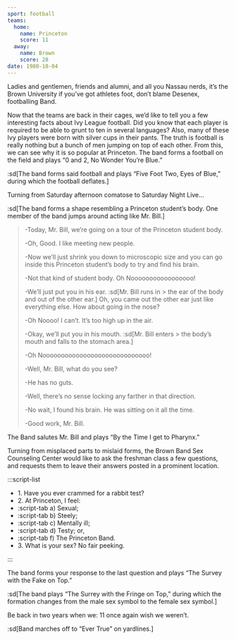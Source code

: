 ```yaml
---
sport: football
teams:
  home:
    name: Princeton
    score: 11
  away:
    name: Brown
    score: 28
date: 1980-10-04
---
```


Ladies and gentlemen, friends and alumni, and all you Nassau nerds, it’s the Brown University if you’ve got athletes foot, don’t blame Desenex, footballing Band.

Now that the teams are back in their cages, we’d like to tell you a few interesting facts about Ivy League football. Did you know that each player is required to be able to grunt to ten in several languages? Also, many of these Ivy players were born with silver cups in their pants. The truth is football is really nothing but a bunch of men jumping on top of each other. From this, we can see why it is so popular at Princeton. The band forms a football on the field and plays “0 and 2, No Wonder You’re Blue.”

:sd[The band forms said football and plays “Five Foot Two, Eyes of Blue,” during which the football deflates.]

Turning from Saturday afternoon comatose to Saturday Night Live...

:sd[The band forms a shape resembling a Princeton student’s body. One member of the band jumps around acting like Mr. Bill.]

> -Today, Mr. Bill, we’re going on a tour of the Princeton student body.
>
> -Oh, Good. I like meeting new people.
>
> -Now we’ll just shrink you down to microscopic size and you can go inside this Princeton student’s body to try and find his brain.
>
> -Not that kind of student body. Oh Nooooooooooooooooo!
>
> -We’ll just put you in his ear. :sd[Mr. Bill runs in > the ear of the body and out of the other ear.] Oh, you came out the other ear just like everything else. How about going in the nose?
>
> -Oh Noooo! I can’t. It’s too high up in the air.
>
> -Okay, we’ll put you in his mouth. :sd[Mr. Bill enters > the body’s mouth and falls to the stomach area.]
>
> -Oh Nooooooooooooooooooooooooooooo!
>
> -Well, Mr. Bill, what do you see?
>
> -He has no guts.
>
> -Well, there’s no sense locking any farther in that direction.
>
> -No wait, I found his brain. He was sitting on it all the time.
>
> -Good work, Mr. Bill.

The Band salutes Mr. Bill and plays “By the Time I get to Pharynx.”

Turning from misplaced parts to mislaid forms, the Brown Band Sex Counseling Center would like to ask the freshman class a few questions, and requests them to leave their answers posted in a prominent location.

:::script-list

- 1\. Have you ever crammed for a rabbit test?
- 2\. At Princeton, I feel:
- :script-tab a) Sexual;
- :script-tab b) Steely;
- :script-tab c) Mentally ill;
- :script-tab d) Testy; or,
- :script-tab f) The Princeton Band.
- 3\. What is your sex? No fair peeking.

:::

The band forms your response to the last question and plays “The Survey with the Fake on Top.”

:sd[The band plays “The Surrey with the Fringe on Top,” during which the formation changes from the male sex symbol to the female sex symbol.]

Be back in two years when we: 11 once again wish we weren’t.

:sd[Band marches off to “Ever True” on yardlines.]
